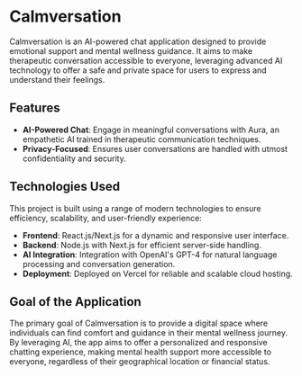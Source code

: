 # Calmversation

Calmversation is an AI-powered chat application designed to provide emotional support and mental wellness guidance. It aims to make therapeutic conversation accessible to everyone, leveraging advanced AI technology to offer a safe and private space for users to express and understand their feelings.

## Features

- **AI-Powered Chat**: Engage in meaningful conversations with Aura, an empathetic AI trained in therapeutic communication techniques.
- **Privacy-Focused**: Ensures user conversations are handled with utmost confidentiality and security.

## Technologies Used

This project is built using a range of modern technologies to ensure efficiency, scalability, and user-friendly experience:

- **Frontend**: React.js/Next.js for a dynamic and responsive user interface.
- **Backend**: Node.js with Next.js for efficient server-side handling.
- **AI Integration**: Integration with OpenAI's GPT-4 for natural language processing and conversation generation.
- **Deployment**: Deployed on Vercel for reliable and scalable cloud hosting.

## Goal of the Application

The primary goal of Calmversation is to provide a digital space where individuals can find comfort and guidance in their mental wellness journey. By leveraging AI, the app aims to offer a personalized and responsive chatting experience, making mental health support more accessible to everyone, regardless of their geographical location or financial status.


